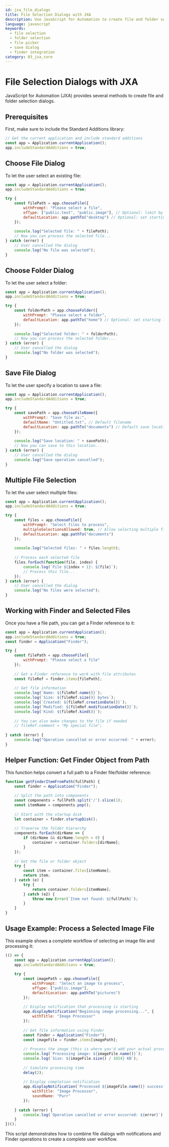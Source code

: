 ```yaml
---
id: jxa_file_dialogs
title: File Selection Dialogs with JXA
description: Use JavaScript for Automation to create file and folder selection dialogs
language: javascript
keywords:
  - file selection
  - folder selection
  - file picker
  - save dialog
  - finder integration
category: 03_jxa_core
---
```


# File Selection Dialogs with JXA

JavaScript for Automation (JXA) provides several methods to create file and folder selection dialogs.

## Prerequisites

First, make sure to include the Standard Additions library:

```javascript
// Get the current application and include standard additions
const app = Application.currentApplication();
app.includeStandardAdditions = true;
```

## Choose File Dialog

To let the user select an existing file:

```javascript
const app = Application.currentApplication();
app.includeStandardAdditions = true;

try {
    const filePath = app.chooseFile({
        withPrompt: "Please select a file",
        ofType: ["public.text", "public.image"], // Optional: limit by file types
        defaultLocation: app.pathTo("desktop") // Optional: set starting location
    });
    
    console.log("Selected file: " + filePath);
    // Now you can process the selected file...
} catch (error) {
    // User cancelled the dialog
    console.log("No file was selected");
}
```

## Choose Folder Dialog

To let the user select a folder:

```javascript
const app = Application.currentApplication();
app.includeStandardAdditions = true;

try {
    const folderPath = app.chooseFolder({
        withPrompt: "Please select a folder",
        defaultLocation: app.pathTo("home") // Optional: set starting location
    });
    
    console.log("Selected folder: " + folderPath);
    // Now you can process the selected folder...
} catch (error) {
    // User cancelled the dialog
    console.log("No folder was selected");
}
```

## Save File Dialog

To let the user specify a location to save a file:

```javascript
const app = Application.currentApplication();
app.includeStandardAdditions = true;

try {
    const savePath = app.chooseFileName({
        withPrompt: "Save file as:",
        defaultName: "Untitled.txt", // Default filename
        defaultLocation: app.pathTo("documents") // Default save location
    });
    
    console.log("Save location: " + savePath);
    // Now you can save to this location...
} catch (error) {
    // User cancelled the dialog
    console.log("Save operation cancelled");
}
```

## Multiple File Selection

To let the user select multiple files:

```javascript
const app = Application.currentApplication();
app.includeStandardAdditions = true;

try {
    const files = app.chooseFile({
        withPrompt: "Select files to process",
        multipleSelectionsAllowed: true, // Allow selecting multiple files
        defaultLocation: app.pathTo("documents")
    });
    
    console.log("Selected files: " + files.length);
    
    // Process each selected file
    files.forEach(function(file, index) {
        console.log(`File ${index + 1}: ${file}`);
        // Process this file...
    });
} catch (error) {
    // User cancelled the dialog
    console.log("No files were selected");
}
```

## Working with Finder and Selected Files

Once you have a file path, you can get a Finder reference to it:

```javascript
const app = Application.currentApplication();
app.includeStandardAdditions = true;
const finder = Application("Finder");

try {
    const filePath = app.chooseFile({
        withPrompt: "Please select a file"
    });
    
    // Get a Finder reference to work with file attributes
    const fileRef = finder.items[filePath];
    
    // Get file information
    console.log(`Name: ${fileRef.name()}`);
    console.log(`Size: ${fileRef.size()} bytes`);
    console.log(`Created: ${fileRef.creationDate()}`);
    console.log(`Modified: ${fileRef.modificationDate()}`);
    console.log(`Kind: ${fileRef.kind()}`);
    
    // You can also make changes to the file if needed
    // fileRef.comment = "My special file";
    
} catch (error) {
    console.log("Operation cancelled or error occurred: " + error);
}
```

## Helper Function: Get Finder Object from Path

This function helps convert a full path to a Finder file/folder reference:

```javascript
function getFinderItemFromPath(fullPath) {
    const finder = Application("Finder");
    
    // Split the path into components
    const components = fullPath.split('/').slice(1);
    const itemName = components.pop();
    
    // Start with the startup disk
    let container = finder.startupDisk();
    
    // Traverse the folder hierarchy
    components.forEach(dirName => {
        if (dirName && dirName.length > 0) {
            container = container.folders[dirName];
        }
    });
    
    // Get the file or folder object
    try {
        const item = container.files[itemName];
        return item;
    } catch (e) {
        try {
            return container.folders[itemName];
        } catch (e2) {
            throw new Error(`Item not found: ${fullPath}`);
        }
    }
}
```

## Usage Example: Process a Selected Image File

This example shows a complete workflow of selecting an image file and processing it:

```javascript
(() => {
    const app = Application.currentApplication();
    app.includeStandardAdditions = true;
    
    try {
        const imagePath = app.chooseFile({
            withPrompt: "Select an image to process",
            ofType: ["public.image"],
            defaultLocation: app.pathTo("pictures")
        });
        
        // Display notification that processing is starting
        app.displayNotification("Beginning image processing...", {
            withTitle: "Image Processor"
        });
        
        // Get file information using Finder
        const finder = Application("Finder");
        const imageFile = finder.items[imagePath];
        
        // Process the image (this is where you'd add your actual processing logic)
        console.log(`Processing image: ${imageFile.name()}`);
        console.log(`Size: ${imageFile.size() / 1024} KB`);
        
        // Simulate processing time
        delay(2);
        
        // Display completion notification
        app.displayNotification(`Processed ${imageFile.name()} successfully!`, {
            withTitle: "Image Processor",
            soundName: "Purr"
        });
        
    } catch (error) {
        console.log(`Operation cancelled or error occurred: ${error}`);
    }
})();
```

This script demonstrates how to combine file dialogs with notifications and Finder operations to create a complete user workflow.

